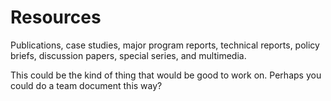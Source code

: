 # Resources
Publications, case studies, major program reports, technical reports, policy briefs, discussion papers, special series, and multimedia. 

This could be the kind of thing that would be good to work on. Perhaps you could do a team document this way?
